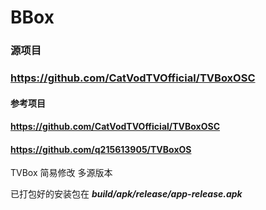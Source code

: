 # BBox


### 源项目
### https://github.com/CatVodTVOfficial/TVBoxOSC


#### 参考项目
#### https://github.com/CatVodTVOfficial/TVBoxOSC
#### https://github.com/q215613905/TVBoxOS
TVBox 简易修改 多源版本

已打包好的安装包在
***build/apk/release/app-release.apk***
